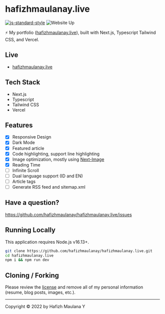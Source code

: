# hafizhmaulanay.live

[![js-standard-style](https://img.shields.io/badge/code%20style-standard-brightgreen.svg)](http://standardjs.com) ![Website Up](https://img.shields.io/website-up-down-brightgreen-red/https/hafizhmaulanay.live.svg)

⚡ My portfolio ([hafizhmaulanay.live](https://hafizhmaulanay.live/)), built with Next.js, Typescript Tailwind CSS, and Vercel.

## Live

- [hafizhmaulanay.live](https://hafizhmaulanay.live/)

## Tech Stack

- Next.js
- Typescript
- Tailwind CSS
- Vercel

## Features

<!-- make checklist -->

- [x] Responsive Design
- [x] Dark Mode
- [x] Featured article
- [x] Code highlighting, support line highlighting
- [x] Image optimization, mostly using [Next-Image](https://nextjs.org/docs/api-reference/next/image)
- [x] Reading Time
- [ ] Infinite Scroll
- [ ] Dual language support (ID and EN)
- [ ] Article tags
- [ ] Generate RSS feed and sitemap.xml

## Have a question?

<https://github.com/hafizhmaulanay/hafizhmaulanay.live/issues>

## Running Locally

This application requires Node.js v16.13+.

```bash
git clone https://github.com/hafizhmaulanay/hafizhmaulanay.live.git
cd hafizhmaulanay.live
npm i && npm run dev
```

## Cloning / Forking

Please review the [license](https://github.com/hafizhmaulanay/hafizhmaulanay.live/blob/main/LICENSE.txt) and remove all of my personal information (resume, blog posts, images, etc.).

---

Copyright © 2022 by Hafizh Maulana Y

